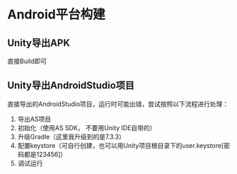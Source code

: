 # Android平台构建 

## Unity导出APK

直接Build即可


## Unity导出AndroidStudio项目

直接导出的AndroidStudio项目，运行时可能出错，尝试按照以下流程进行处理：
1. 导出AS项目
2. 初始化（使用AS SDK， 不要用Unity IDE自带的）
3. 升级Gradle（这里我升级到的是7.3.3）
4. 配置keystore（可自行创建，也可以用Unity项目根目录下的user.keystore[密码都是123456]）
5. 调试运行